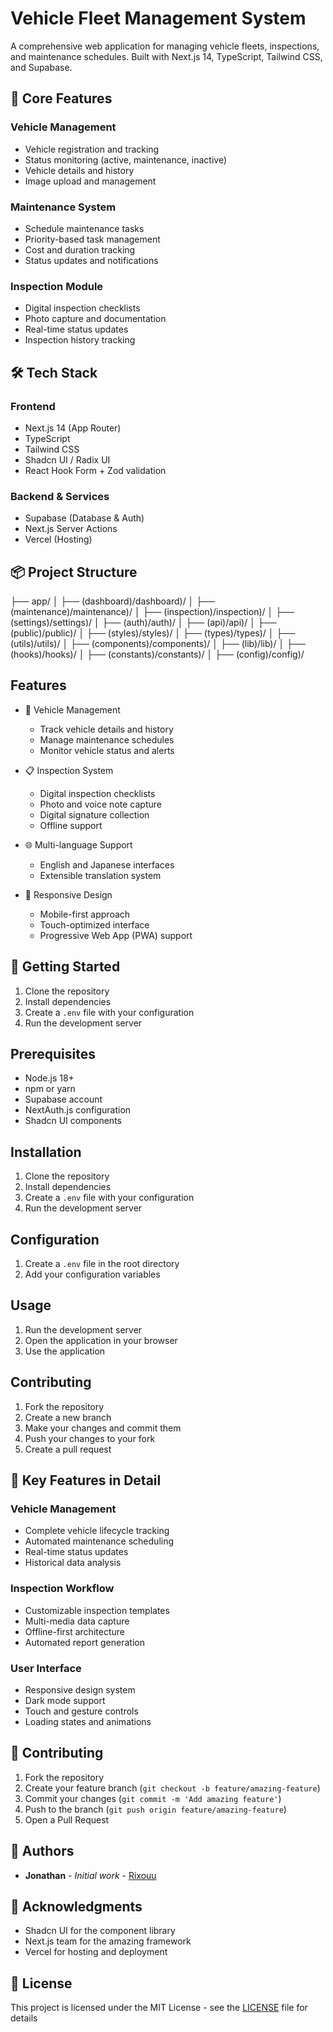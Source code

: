 # Vehicle Fleet Management System

A comprehensive web application for managing vehicle fleets, inspections, and maintenance schedules. Built with Next.js 14, TypeScript, Tailwind CSS, and Supabase.

## 🚀 Core Features

### Vehicle Management

- Vehicle registration and tracking
- Status monitoring (active, maintenance, inactive)
- Vehicle details and history
- Image upload and management

### Maintenance System

- Schedule maintenance tasks
- Priority-based task management
- Cost and duration tracking
- Status updates and notifications

### Inspection Module

- Digital inspection checklists
- Photo capture and documentation
- Real-time status updates
- Inspection history tracking

## 🛠 Tech Stack

### Frontend

- Next.js 14 (App Router)
- TypeScript
- Tailwind CSS
- Shadcn UI / Radix UI
- React Hook Form + Zod validation

### Backend & Services

- Supabase (Database & Auth)
- Next.js Server Actions
- Vercel (Hosting)

## 📦 Project Structure

├── app/
│   ├── (dashboard)/dashboard)/
│   ├── (maintenance)/maintenance)/
│   ├── (inspection)/inspection)/
│   ├── (settings)/settings)/
│   ├── (auth)/auth)/
│   ├── (api)/api)/
│   ├── (public)/public)/
│   ├── (styles)/styles)/
│   ├── (types)/types)/
│   ├── (utils)/utils)/
│   ├── (components)/components)/
│   ├── (lib)/lib)/
│   ├── (hooks)/hooks)/
│   ├── (constants)/constants)/
│   ├── (config)/config)/


## Features

- 🚗 Vehicle Management
  - Track vehicle details and history
  - Manage maintenance schedules
  - Monitor vehicle status and alerts

- 📋 Inspection System
  - Digital inspection checklists
  - Photo and voice note capture
  - Digital signature collection
  - Offline support

- 🌐 Multi-language Support
  - English and Japanese interfaces
  - Extensible translation system

- 📱 Responsive Design
  - Mobile-first approach
  - Touch-optimized interface
  - Progressive Web App (PWA) support

## 🚀 Getting Started

1. Clone the repository
2. Install dependencies
3. Create a `.env` file with your configuration
4. Run the development server

## Prerequisites

- Node.js 18+
- npm or yarn
- Supabase account
- NextAuth.js configuration
- Shadcn UI components

## Installation

1. Clone the repository
2. Install dependencies
3. Create a `.env` file with your configuration
4. Run the development server

## Configuration

1. Create a `.env` file in the root directory
2. Add your configuration variables

## Usage

1. Run the development server
2. Open the application in your browser
3. Use the application

## Contributing

1. Fork the repository
2. Create a new branch
3. Make your changes and commit them
4. Push your changes to your fork
5. Create a pull request

## 🔑 Key Features in Detail

### Vehicle Management

- Complete vehicle lifecycle tracking
- Automated maintenance scheduling
- Real-time status updates
- Historical data analysis

### Inspection Workflow

- Customizable inspection templates
- Multi-media data capture
- Offline-first architecture
- Automated report generation

### User Interface

- Responsive design system
- Dark mode support
- Touch and gesture controls
- Loading states and animations

## 🤝 Contributing

1. Fork the repository
2. Create your feature branch (`git checkout -b feature/amazing-feature`)
3. Commit your changes (`git commit -m 'Add amazing feature'`)
4. Push to the branch (`git push origin feature/amazing-feature`)
5. Open a Pull Request

## 👥 Authors

- **Jonathan** - *Initial work* - [Rixouu](https://github.com/Rixouu)

## 🙏 Acknowledgments

- Shadcn UI for the component library
- Next.js team for the amazing framework
- Vercel for hosting and deployment

## 📝 License

This project is licensed under the MIT License - see the [LICENSE](LICENSE) file for details
